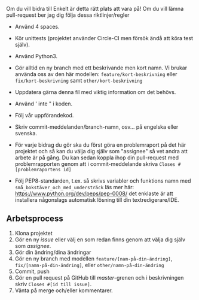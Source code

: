Om du vill bidra till Enkelt är detta rätt plats att vara på! Om du vill lämna pull-request ber jag dig följa dessa riktlinjer/regler

*   Använd 4 spaces.

*   Kör unittests (projektet använder Circle-CI men försök ändå att köra test själv).

*   Använd Python3.

*   Gör alltid en ny branch med ett beskrivande men kort namn. Vi brukar använda oss av den här modellen:
`feature/kort-beskrivning` eller `fix/kort-beskrivning` samt `other/kort-beskrivning`

*   Uppdatera gärna denna fil med viktig information om det behövs.

*   Använd ' inte " i koden.

*   Följ vår uppförandekod.

*   Skriv commit-meddelanden/branch-namn, osv... på engelska eller svenska.

*   För varje bidrag du gör ska du först göra en problemraport på det här projektet och så kan du välja dig själv som "assignee" så vet andra att arbete är på gång.
Du kan sedan koppla ihop din pull-request med problemrapporten genom att i commit-meddelande skriva `Closes #[problemraportens id]`

*   Följ PEP8-standarden, t.ex. så skrivs variabler och funktions namn med `små_bokstäver_och_med_understräck` läs mer här: https://www.python.org/dev/peps/pep-0008/
det enklaste är att installera någonslags automatisk lösning till din textredigerare/IDE.

## Arbetsprocess

1.  Klona projektet
2.  Gör en ny _issue_ eller välj en som redan finns genom att välja dig själv som _assignee_.
3.  Gör din ändring/dina ändringar
4.  Gör en ny branch med modellen `feature/[nam-på-din-ändring]`, `fix/[namn-på-din-ändring]`, eller `other/namn-på-din-ändring`
5.  Commit, push
6.  Gör en pull request på GitHub till _master_-grenen och i beskrivningen skriv `Closes #[id till issue]`.
7.  Vänta på merge och/eller kommentarer.
